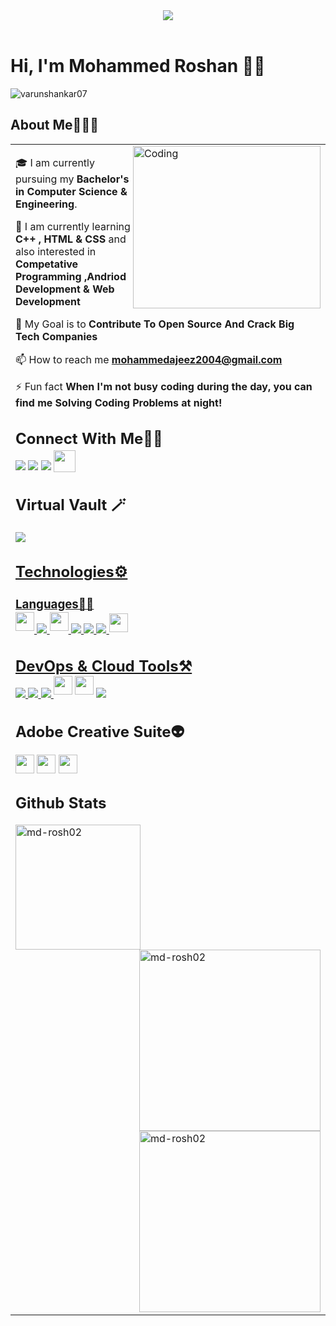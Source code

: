 <header style=text-align:center;">
    <div style="text-align: center;">
        <a href="https://giphy.com" target="blank">
            <img src="https://developers.giphy.com/branch/master/static/api-512d36c09662682717108a38bbb5c57d.gif"/>
        </a>
    </div>
</header>


# Hi, I'm Mohammed Roshan 👋🏼

<p align="left"> <img src="https://komarev.com/ghpvc/?username=varunshankar07&label=Profile%20views&color=0e75b6&style=flat" alt="varunshankar07" /> </p>


## About Me🧑🏼‍💻

<table>
  <tr>
    <td valign="center">
    <img align="right" alt="Coding" width=300 height=260 src="https://cdn.dribbble.com/users/1162077/screenshots/3848914/programmer.gif">
      
🎓 I am currently pursuing my **Bachelor's in Computer Science & Engineering**.

🌱 I am currently learning **C++ , HTML & CSS** and also interested in **Competative Programming ,Andriod Development & Web Development**

<!--💬 Ask me about **Artifical Intelligence** -->

🎯 My Goal is to **Contribute To Open Source And Crack Big Tech Companies**

📫 How to reach me **mohammedajeez2004@gmail.com**

⚡ Fun fact **When I'm not busy coding during the day, you can find me Solving Coding Problems at night!**


## Connect With Me👋🏼

<p align="left">  
  <a href="https://twitter.com/md_roshan02" target="blank"><img src="https://img.icons8.com/color/35/000000/twitter--v2.png"/></a>
  <a href="https://www.linkedin.com/in/mohammed-roshan-urf-ajeez-42a91a25b/" target="blank"><img src="https://img.icons8.com/color/35/000000/linkedin.png"/></a>
  <a href="https://www.instagram.com/_iam_rosh/" target="blank"><img src="https://img.icons8.com/fluency/35/000000/instagram-new.png"/></a>
  <a href="https://discord.com/users/Captain Nemo#8119" target="blank" style="display: inline-block; vertical-align: middle; margin-top: -20px;"><img src="https://svgshare.com/i/stF.svg" height="35px" width="35px"></a>
</p>

## Virtual Vault 🪄

<a href="https://bio.link/dragogam" target="_blank"><img src="https://img.icons8.com/external-kiranshastry-gradient-kiranshastry/48/000000/external-more-interface-kiranshastry-gradient-kiranshastry.png"/>



## Technologies⚙️

### Languages✍🏼

<img src="https://svgshare.com/i/stm.svg" style="display: inline-block; vertical-align: middle; margin-top:-30px;"          height="30px" width="30px"/> 
<img src="https://img.icons8.com/color/35/000000/c-plus-plus-logo.png"/> 
<img src="https://svgshare.com/i/stx.svg"style="display: inline-block; vertical-align: middle; margin-top:-30px;"height="30px" width="30px"/> 
<img src="https://img.icons8.com/color/35/000000/html-5--v1.png"/> 
<img src="https://img.icons8.com/color/35/000000/css3.png"/>
<img src="https://img.icons8.com/color/35/000000/javascript--v1.png"/> 
<a href='https://www.linkpicture.com/view.php?img=LPic6457ec243897f341289717'><img src='https://www.linkpicture.com/q/da1s62v-ac3195d6-a762-405f-9afe-44134af90e2c.png'style="display: inline-block; vertical-align: middle; margin-top:-25px;"   height="30px" width="30px"</a>



## DevOps & Cloud Tools⚒️

<img src="https://img.icons8.com/fluency/35/000000/visual-studio-code-2019.png"/> 
<img src="https://img.icons8.com/color/35/000000/figma--v2.png"/> 
<img src="https://img.icons8.com/color/35/000000/git.png"/>
<a href='https://svgshare.com/i/ss2.svg' ><img src='https://svgshare.com/i/ss2.svg' style="display: inline-block; vertical-align: middle; margin-top:-30px;"   height="30px" width="30px" /></a>
<a href='https://svgshare.com/i/ssx.svg' ><img src='https://svgshare.com/i/ssx.svg' style="display: inline-block; vertical-align: middle; margin-top:-30px;"   height="30px" width="30px" /></a>
<img src="https://img.icons8.com/cute-clipart/35/000000/canva.png"/> 



## Adobe Creative Suite👽

<a href='https://svgshare.com/s/ss1' ><img src='https://svgshare.com/i/ss1.svg' style="display: inline-block; vertical-align: middle; margin-top:-8px;"   height="30px" width="30px" /></a>
<a href='https://svgshare.com/i/su5.svg' ><img src='https://svgshare.com/i/su5.svg' style="display: inline-block; vertical-align: middle; margin-top:-8px;"   height="30px" width="30px" /></a>
<a href='https://svgshare.com/i/su6.svg' ><img src='https://svgshare.com/i/su6.svg' style="display: inline-block; vertical-align: middle; margin-top:-8px;"   height="30px" width="30px" /></a>

<!-- ## My Experiences🙌🏼

- [GSSOC'21 Participant](https://github.com/Astrodevil/Astrodevil/blob/main/src/Certificate%20-%20Amitesh%20Anand.png): Contributed to some projects, mainly based on Web Development.
- [GSSoC’22 Project Admin](https://github.com/ZeroOctave/ZeroOctave-Javascript-Projects): Collaborated with maintainers and contributors for ZeroOctave-JavaScript-Projects.
- [DWoC'21 Mentor](https://dwoc.io/): Helped contributors to collaborate on projects during 2 months period.
- [Hacktoberfest-2021](https://hacktoberfest.digitalocean.com/): Participated as maintainer.
- [MLH Hackathons](https://mlh.io/): Participated in [Local Hack Day: Build](https://organize.mlh.io/participants/events/6072-local-hack-day-build) and [Local Hack Day: Share](https://organize.mlh.io/participants/events/6430-local-hack-day-share).
- [GoogleCloudReady Facilitator Program](https://events.withgoogle.com/googlecloudready-facilitator-program/enrol-in-the-program/#content): Completed Labs and challenges in [Qwiklabs](https://www.qwiklabs.com/public_profiles/f3d65b58-4359-4795-96da-1241061ad207).

[<a href="https://www.mysql.com/" target="_blank"> <img src="https://raw.githubusercontent.com/devicons/devicon/master/icons/mysql/mysql-original-wordmark.svg" alt="mysql" width="40" height="40"/> </a>
<a href="https://www.cprogramming.com/" target="_blank"> <img src="https://raw.githubusercontent.com/devicons/devicon/master/icons/c/c-original.svg" alt="c" width="40" height="40"/> </a> <a href="https://www.python.org" target="_blank"> <img src="https://raw.githubusercontent.com/devicons/devicon/master/icons/python/python-original.svg" alt="python" width="40" height="40"/> </a>]:# -->

<!-- [## Stats📈]:#

[p align="center">
<img width="40%" src="https://github-readme-stats.vercel.app/api/top-langs?username=astrodevil&show_icons=true&theme=dracula&title_color=ff8000&text_color=ffffff&bg_color=6a6a6a&locale=en&layout=compact&hide_border=true" alt="astrodevil" /> ]:#
[<img width="48%" src="https://github-readme-stats.vercel.app/api?username=astrodevil&show_icons=true&theme=dracula&title_color=ff8000&text_color=ffffff&bg_color=6a6a6a&locale=en&hide_border=true" alt="astrodevil" />]:#
[<img width="48%" src="https://github-readme-streak-stats.herokuapp.com/?user=astrodevil&theme=highcontrast&hide_border=true" alt="astrodevil" /></p>]:# -->

<!-- ## My Other Works🎭

<a href="https://astrodevil.gumroad.com/" target="_blank"> <img src="https://img.icons8.com/plasticine/48/000000/bookmark--v1.png"/></a> 
<a href="https://youtube.com/playlist?list=PL2ambAOfYA68XfMJ5tRTIUxwO7yQKavJQ" target="_blank"> <img src="https://img.icons8.com/bubbles/48/000000/video-playlist.png"/>
<a href="https://astrodevil.hashnode.dev/withanand-podcast" target="_blank"> <img src="https://img.icons8.com/fluency/48/000000/browse-podcasts.png"/>
<a href="https://www.getrevue.co/profile/astrodevil_" target="_blank"><img src="https://img.icons8.com/emoji/48/000000/love-letter-emoji.png"/> --->


## Github Stats

<p><img align="left" src="https://github-readme-stats.vercel.app/api/top-langs?username=md-rosh02&show_icons=true&locale=en&layout=compact&theme=tokyonight" alt="md-rosh02" width="200px"; padding-top="20px" /></p>

<p><img align="right" src="https://github-readme-streak-stats.herokuapp.com/?user=md-rosh02&&theme=tokyonight" alt="md-rosh02" width="290px" padding-down: 20px; padding-right:20px; /></p>

<p>&nbsp;<img align="right" src="https://github-readme-stats.vercel.app/api?username=md-rosh02&show_icons=true&locale=en&theme=tokyonight" alt="md-rosh02" width="290px" /></p>



<!-- ## Support Me💰

<a href="https://www.buymeacoffee.com/Astrodevil" target="_blank"><img height='35' style='border:0px;height:46px;' src='https://cdn.buymeacoffee.com/buttons/v2/default-yellow.png' border='0' alt='Buy Me A Coffee' />  <a href='https://ko-fi.com/astrodevil' target='_blank'><img height='35' style='border:0px;height:46px;' src='https://az743702.vo.msecnd.net/cdn/kofi3.png?v=0' border='0' alt='Buy Me a Coffee at ko-fi.com' /> -->


  

